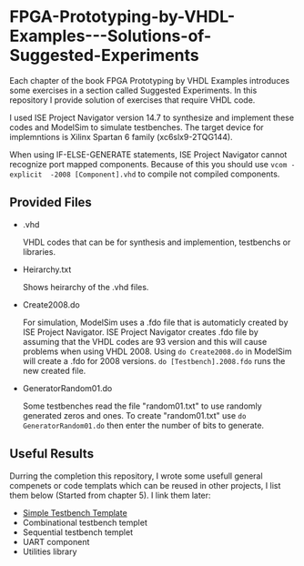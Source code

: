 # FPGA-Prototyping-by-VHDL-Examples---Solutions-of-Suggested-Experiments
Each chapter of the book FPGA Prototyping by VHDL Examples introduces some exercises in a section called Suggested Experiments. In this repository I provide solution of exercises that require VHDL code.

I used ISE Project Navigator version 14.7 to synthesize and implement these codes and ModelSim to simulate testbenches.
The target device for implemntions is Xilinx Spartan 6 family (xc6slx9-2TQG144).

When using IF-ELSE-GENERATE statements, ISE Project Navigator cannot recognize port mapped components.
Because of this you should use `vcom -explicit  -2008 [Component].vhd` to compile not compiled components.

## Provided Files
* .vhd

  VHDL codes that can be for synthesis and implemention, testbenchs or libraries.
* Heirarchy.txt

  Shows heirarchy of the .vhd files.
* Create2008.do

  For simulation, ModelSim uses a .fdo file that is automaticly created by ISE Project Navigator.
  ISE Project Navigator creates .fdo file by assuming that the VHDL codes are 93 version and this will cause problems when using VHDL 2008.
  Using `do Create2008.do` in ModelSim will create a .fdo for 2008 versions.  `do [Testbench].2008.fdo` runs the new created file.
* GeneratorRandom01.do

  Some testbenches read the file "random01.txt" to use randomly generated zeros and ones. To create "random01.txt" use `do GeneratorRandom01.do` then enter the number of bits to generate.

## Useful Results
Durring the completion this repository, I wrote some usefull general compenets or code templats which can be reused in other projects, I list them below (Started from chapter 5). I link them later:
* [Simple Testbench Template](https://github.com/RezaMa80/FPGA-Prototyping-by-VHDL-Examples---Solutions-of-Suggested-Experiments/blob/main/Chapter5/E2/TB_debouncer.vhd)
* Combinational testbench templet
* Sequential testbench templet
* UART component
* Utilities library
